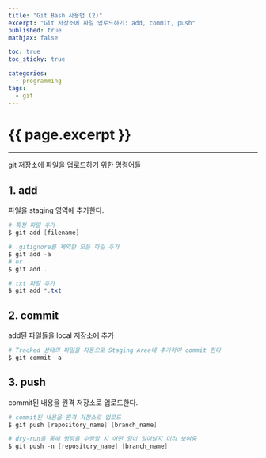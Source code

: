 ```yaml
---
title: "Git Bash 사용법 (2)"
excerpt: "Git 저장소에 파일 업로드하기: add, commit, push"
published: true
mathjax: false

toc: true
toc_sticky: true

categories:
  - programming
tags:
  - git
---
```

# {{ page.excerpt }}
---
git 저장소에 파일을 업로드하기 위한 명령어들

## 1. add
파일을 staging 영역에 추가한다.

```powershell
# 특정 파일 추가
$ git add [filename]

# .gitignore를 제외한 모든 파일 추가
$ git add -a
# or
$ git add .

# txt 파일 추가
$ git add *.txt
```

## 2. commit
add된 파일들을 local 저장소에 추가

```powershell
# Tracked 상태의 파일을 자동으로 Staging Area에 추가하여 commit 한다
$ git commit -a
```

## 3. push
commit된 내용을 원격 저장소로 업로드한다.

```powershell
# commit된 내용을 원격 저장소로 업로드
$ git push [repository_name] [branch_name]

# dry-run을 통해 명령을 수행할 시 어떤 일이 일어날지 미리 보여줌
$ git push -n [repository_name] [branch_name]
```